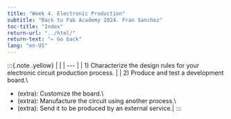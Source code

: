 ```yaml
---
title: "Week 4. Electronic Production"
subtitle: "Back to Fab Academy 2024. Fran Sanchez"
toc-title: "Index"
return-url: "../html/"
return-text: "← Go back"
lang: "en-US"
---
```

:::{.note .yellow}
|     |
| --- |
| 1) Characterize the design rules for your electronic circuit production process. |
| 2) Produce and test a development board.\
  - (extra): Customize the board.\
  - (extra): Manufacture the circuit using another process.\
  - (extra): Send it to be produced by an external service.|
:::

